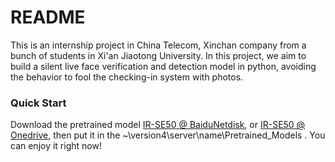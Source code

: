 # README

This is an internship project in China Telecom, Xinchan company from a bunch of students in Xi'an Jiaotong University. In this project, we aim to build a silent live face verification and detection model in python, avoiding the behavior to fool the checking-in system with photos. 

### Quick Start

Download the pretrained model [IR-SE50 @ BaiduNetdisk](https://pan.baidu.com/s/12BUjjwy1uUTEF9HCx5qvoQ), or [IR-SE50 @ Onedrive](https://1drv.ms/u/s!AhMqVPD44cDOhkPsOU2S_HFpY9dC), then put it in the ~\version4\server\name\Pretrained_Models . You can enjoy it right now!

